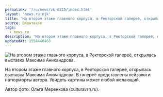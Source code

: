 ```yaml
---
permalink: '/ru/news/vk-6215/index.html'
layout: 'news.ru.njk'
title: 'На втором этаже главного корпуса, в Ректорской галереё, открылась выставка Максима Аникандрова.'
source: ВКонтакте
tags:
  - news_ru
description: 'На втором этаже главного корпуса, в Ректорской галереё, открылась выставка Максима Аникандрова.'
updatedAt: 1554440460
---
```

![На втором этаже главного корпуса, в Ректорской галереё, открылась выставка Максима Аникандрова.](https://sun9-72.userapi.com/impf/c855632/v855632834/18539/-eG-yl-JVxc.jpg?size=650x504&quality=96&proxy=1&sign=89e7e3d7b5eff3a50444a14283a6ddeb&c_uniq_tag=DxvmfNiWj4XoRlJOcp1_m6tYYzA1bu8MKJWNVbZyQGM&type=album)

На втором этаже главного корпуса, в Ректорской галереё, открылась выставка Максима Аникандрова. В галереё представлены пейзажи и натюрморты автора. Увидеть картины может любой желающий.

Автор фото: Ольга Меренкова (culturavrn.ru).
